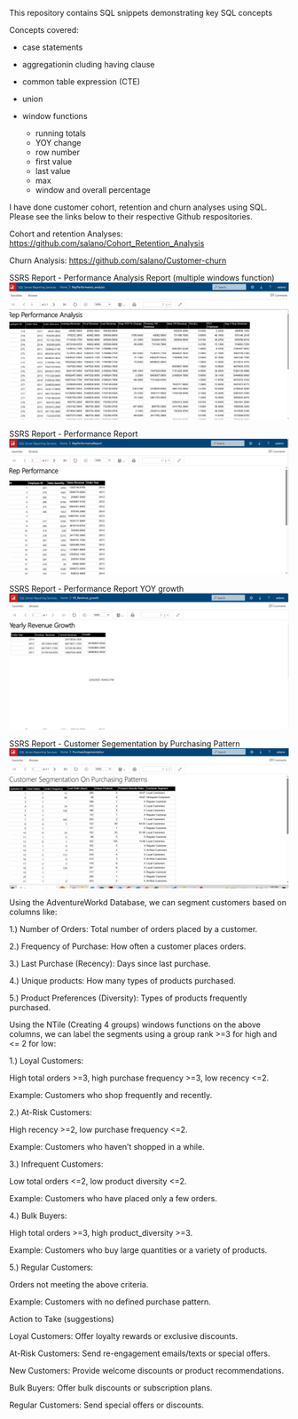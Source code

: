 This repository contains SQL snippets demonstrating key SQL concepts

Concepts covered:

- case statements
- aggregationin cluding having clause
- common table expression (CTE)
- union
- window functions

  - running totals
  - YOY change
  - row number
  - first value
  - last value
  - max
  - window and overall percentage

I have done customer cohort, retention and churn analyses using SQL. Please see the links below to their respective Github respositories.

Cohort and retention Analyses: https://github.com/salano/Cohort_Retention_Analysis

Churn Analysis: https://github.com/salano/Customer-churn

SSRS Report - Performance Analysis Report (multiple windows function)
![Alt text](T-SQL/SSRS_Performance_analysis.png)

SSRS Report - Performance Report
![Alt text](T-SQL/SSRS_Performance_Report.png)

SSRS Report - Performance Report YOY growth
![Alt text](T-SQL/SSRS_Performance_YOY_growth.png)

SSRS Report - Customer Segementation by Purchasing Pattern
![Alt text](T-SQL/Customer_Segement.png)

Using the AdventureWorkd Database, we can segment customers based on columns like:

1.) Number of Orders: Total number of orders placed by a customer.

2.) Frequency of Purchase: How often a customer places orders.

3.) Last Purchase (Recency): Days since last purchase.

4.) Unique products: How many types of products purchased.

5.) Product Preferences (Diversity): Types of products frequently purchased.

Using the NTile (Creating 4 groups) windows functions on the above columns,
we can label the segments using a group rank >=3 for high and <= 2 for low:

1.) Loyal Customers:

High total orders >=3, high purchase frequency >=3, low recency <=2.

Example: Customers who shop frequently and recently.

2.) At-Risk Customers:

High recency >=2, low purchase frequency <=2.

Example: Customers who haven’t shopped in a while.

3.) Infrequent Customers:

Low total orders <=2, low product diversity <=2.

Example: Customers who have placed only a few orders.

4.) Bulk Buyers:

High total orders >=3, high product_diversity >=3.

Example: Customers who buy large quantities or a variety of products.

5.) Regular Customers:

Orders not meeting the above criteria.

Example: Customers with no defined purchase pattern.

Action to Take (suggestions)

Loyal Customers: Offer loyalty rewards or exclusive discounts.

At-Risk Customers: Send re-engagement emails/texts or special offers.

New Customers: Provide welcome discounts or product recommendations.

Bulk Buyers: Offer bulk discounts or subscription plans.

Regular Customers: Send special offers or discounts.
